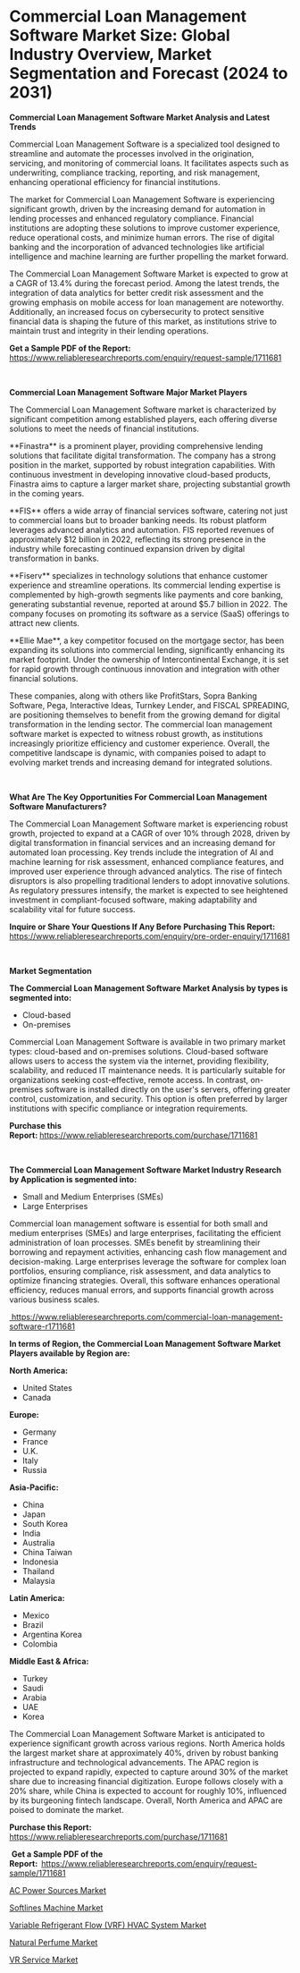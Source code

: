 <p><h1>Commercial Loan Management Software Market Size: Global Industry Overview, Market Segmentation and Forecast (2024 to 2031)</h1></p><p><strong>Commercial Loan Management Software Market Analysis and Latest Trends</strong></p>
<p><p>Commercial Loan Management Software is a specialized tool designed to streamline and automate the processes involved in the origination, servicing, and monitoring of commercial loans. It facilitates aspects such as underwriting, compliance tracking, reporting, and risk management, enhancing operational efficiency for financial institutions.</p><p>The market for Commercial Loan Management Software is experiencing significant growth, driven by the increasing demand for automation in lending processes and enhanced regulatory compliance. Financial institutions are adopting these solutions to improve customer experience, reduce operational costs, and minimize human errors. The rise of digital banking and the incorporation of advanced technologies like artificial intelligence and machine learning are further propelling the market forward.</p><p>The Commercial Loan Management Software Market is expected to grow at a CAGR of 13.4% during the forecast period. Among the latest trends, the integration of data analytics for better credit risk assessment and the growing emphasis on mobile access for loan management are noteworthy. Additionally, an increased focus on cybersecurity to protect sensitive financial data is shaping the future of this market, as institutions strive to maintain trust and integrity in their lending operations.</p></p>
<p><strong>Get a Sample PDF of the Report:&nbsp;</strong> <a href="https://www.reliableresearchreports.com/enquiry/request-sample/1711681?utm_campaign=4&utm_medium=2&utm_source=Github&utm_content=ia&utm_term=30102024&utm_id=commercial-loan-management-software">https://www.reliableresearchreports.com/enquiry/request-sample/1711681</a></p>
<p>&nbsp;</p>
<p><strong>Commercial Loan Management Software Major Market Players</strong></p>
<p><p>The Commercial Loan Management Software market is characterized by significant competition among established players, each offering diverse solutions to meet the needs of financial institutions.</p><p>**Finastra** is a prominent player, providing comprehensive lending solutions that facilitate digital transformation. The company has a strong position in the market, supported by robust integration capabilities. With continuous investment in developing innovative cloud-based products, Finastra aims to capture a larger market share, projecting substantial growth in the coming years.</p><p>**FIS** offers a wide array of financial services software, catering not just to commercial loans but to broader banking needs. Its robust platform leverages advanced analytics and automation. FIS reported revenues of approximately $12 billion in 2022, reflecting its strong presence in the industry while forecasting continued expansion driven by digital transformation in banks.</p><p>**Fiserv** specializes in technology solutions that enhance customer experience and streamline operations. Its commercial lending expertise is complemented by high-growth segments like payments and core banking, generating substantial revenue, reported at around $5.7 billion in 2022. The company focuses on promoting its software as a service (SaaS) offerings to attract new clients.</p><p>**Ellie Mae**, a key competitor focused on the mortgage sector, has been expanding its solutions into commercial lending, significantly enhancing its market footprint. Under the ownership of Intercontinental Exchange, it is set for rapid growth through continuous innovation and integration with other financial solutions.</p><p>These companies, along with others like ProfitStars, Sopra Banking Software, Pega, Interactive Ideas, Turnkey Lender, and FISCAL SPREADING, are positioning themselves to benefit from the growing demand for digital transformation in the lending sector. The commercial loan management software market is expected to witness robust growth, as institutions increasingly prioritize efficiency and customer experience. Overall, the competitive landscape is dynamic, with companies poised to adapt to evolving market trends and increasing demand for integrated solutions.</p></p>
<p>&nbsp;</p>
<p><strong>What Are The Key Opportunities For Commercial Loan Management Software Manufacturers?</strong></p>
<p><p>The Commercial Loan Management Software market is experiencing robust growth, projected to expand at a CAGR of over 10% through 2028, driven by digital transformation in financial services and an increasing demand for automated loan processing. Key trends include the integration of AI and machine learning for risk assessment, enhanced compliance features, and improved user experience through advanced analytics. The rise of fintech disruptors is also propelling traditional lenders to adopt innovative solutions. As regulatory pressures intensify, the market is expected to see heightened investment in compliant-focused software, making adaptability and scalability vital for future success.</p></p>
<p><strong>Inquire or Share Your Questions If Any Before Purchasing This Report:</strong> <a href="https://www.reliableresearchreports.com/enquiry/pre-order-enquiry/1711681?utm_campaign=4&utm_medium=2&utm_source=Github&utm_content=ia&utm_term=30102024&utm_id=commercial-loan-management-software">https://www.reliableresearchreports.com/enquiry/pre-order-enquiry/1711681</a></p>
<p>&nbsp;</p>
<p><strong>Market Segmentation</strong></p>
<p><strong>The Commercial Loan Management Software Market Analysis by types is segmented into:</strong></p>
<p><ul><li>Cloud-based</li><li>On-premises</li></ul></p>
<p><p>Commercial Loan Management Software is available in two primary market types: cloud-based and on-premises solutions. Cloud-based software allows users to access the system via the internet, providing flexibility, scalability, and reduced IT maintenance needs. It is particularly suitable for organizations seeking cost-effective, remote access. In contrast, on-premises software is installed directly on the user's servers, offering greater control, customization, and security. This option is often preferred by larger institutions with specific compliance or integration requirements.</p></p>
<p><strong>Purchase this Report:&nbsp;</strong><a href="https://www.reliableresearchreports.com/purchase/1711681?utm_campaign=4&utm_medium=2&utm_source=Github&utm_content=ia&utm_term=30102024&utm_id=commercial-loan-management-software">https://www.reliableresearchreports.com/purchase/1711681</a></p>
<p>&nbsp;</p>
<p><strong>The Commercial Loan Management Software Market Industry Research by Application is segmented into:</strong></p>
<p><ul><li>Small and Medium Enterprises (SMEs)</li><li>Large Enterprises</li></ul></p>
<p><p>Commercial loan management software is essential for both small and medium enterprises (SMEs) and large enterprises, facilitating the efficient administration of loan processes. SMEs benefit by streamlining their borrowing and repayment activities, enhancing cash flow management and decision-making. Large enterprises leverage the software for complex loan portfolios, ensuring compliance, risk assessment, and data analytics to optimize financing strategies. Overall, this software enhances operational efficiency, reduces manual errors, and supports financial growth across various business scales.</p></p>
<p><a href="https://www.reliableresearchreports.com/commercial-loan-management-software-r1711681?utm_campaign=4&utm_medium=2&utm_source=Github&utm_content=ia&utm_term=30102024&utm_id=commercial-loan-management-software">&nbsp;https://www.reliableresearchreports.com/commercial-loan-management-software-r1711681</a></p>
<p><strong>In terms of Region, the Commercial Loan Management Software Market Players available by Region are:</strong></p>
<p>
    <p> <strong> North America: </strong>
        <ul>
            <li>United States</li>
            <li>Canada</li>
        </ul>
        </p> 
    <p> <strong> Europe: </strong>
        <ul>
            <li>Germany</li>
            <li>France</li>
            <li>U.K.</li>
            <li>Italy</li>
            <li>Russia</li>
        </ul>
        </p> 
    <p> <strong> Asia-Pacific: </strong>
        <ul>
            <li>China</li>
            <li>Japan</li>
            <li>South Korea</li>
            <li>India</li>
            <li>Australia</li>
            <li>China Taiwan</li>
            <li>Indonesia</li>
            <li>Thailand</li>
            <li>Malaysia</li>
        </ul>
        </p> 
    <p> <strong> Latin America: </strong>
        <ul>
            <li>Mexico</li>
            <li>Brazil</li>
            <li>Argentina Korea</li>
            <li>Colombia</li>
        </ul>
        </p> 
    <p> <strong> Middle East & Africa: </strong>
        <ul>
            <li>Turkey</li>
            <li>Saudi</li>
            <li>Arabia</li>
            <li>UAE</li>
            <li>Korea</li>
        </ul>
    </p>
    </p>
<p><p>The Commercial Loan Management Software Market is anticipated to experience significant growth across various regions. North America holds the largest market share at approximately 40%, driven by robust banking infrastructure and technological advancements. The APAC region is projected to expand rapidly, expected to capture around 30% of the market share due to increasing financial digitization. Europe follows closely with a 20% share, while China is expected to account for roughly 10%, influenced by its burgeoning fintech landscape. Overall, North America and APAC are poised to dominate the market.</p></p>
<p><strong>Purchase this Report: </strong><a href="https://www.reliableresearchreports.com/purchase/1711681?utm_campaign=4&utm_medium=2&utm_source=Github&utm_content=ia&utm_term=30102024&utm_id=commercial-loan-management-software">https://www.reliableresearchreports.com/purchase/1711681</a></p>
<p>&nbsp;<strong>Get a Sample PDF of the Report:&nbsp;&nbsp;</strong><a href="https://www.reliableresearchreports.com/enquiry/request-sample/1711681?utm_campaign=4&utm_medium=2&utm_source=Github&utm_content=ia&utm_term=30102024&utm_id=commercial-loan-management-software">https://www.reliableresearchreports.com/enquiry/request-sample/1711681</a></p>
<p><strong></strong></p>
<p><p><a href="https://github.com/WayneHopkins413/Market-Research-Report-List-1/blob/main/ac-power-sources-market.md?utm_campaign=4&utm_medium=2&utm_source=Github&utm_content=ia&utm_term=30102024&utm_id=commercial-loan-management-software">AC Power Sources Market</a></p><p><a href="https://issuu.com/reportprime-2/docs/softlines-machine-market-size-2030._8311f1e0e00654?utm_campaign=4&utm_medium=2&utm_source=Github&utm_content=ia&utm_term=30102024&utm_id=commercial-loan-management-software">Softlines Machine Market</a></p><p><a href="https://issuu.com/reportprime-2/docs/variable-refrigerant-flow-vrf-hvac-_dacc6eb552da45?utm_campaign=4&utm_medium=2&utm_source=Github&utm_content=ia&utm_term=30102024&utm_id=commercial-loan-management-software">Variable Refrigerant Flow (VRF) HVAC System Market</a></p><p><a href="https://github.com/alesiasc0na/Market-Research-Report-List-1/blob/main/natural-perfume-market.md?utm_campaign=4&utm_medium=2&utm_source=Github&utm_content=ia&utm_term=30102024&utm_id=commercial-loan-management-software">Natural Perfume Market</a></p><p><a href="https://www.linkedin.com/pulse/global-vr-service-industry-analysis-share-growth-trends-rjbge?utm_campaign=4&utm_medium=2&utm_source=Github&utm_content=ia&utm_term=30102024&utm_id=commercial-loan-management-software">VR Service Market</a></p></p>